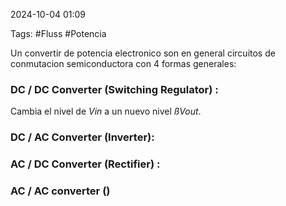 2024-10-04 01:09

Tags: #Fluss #Potencia 



Un convertir de potencia electronico son en general circuitos de conmutacion semiconductora con 4 formas generales:
### DC / DC Converter (Switching Regulator) : 
Cambia el nivel de _Vin_  a un nuevo nivel _ßVout_.
### DC / AC Converter (Inverter):


### AC / DC Converter (Rectifier) :


### AC / AC converter ()